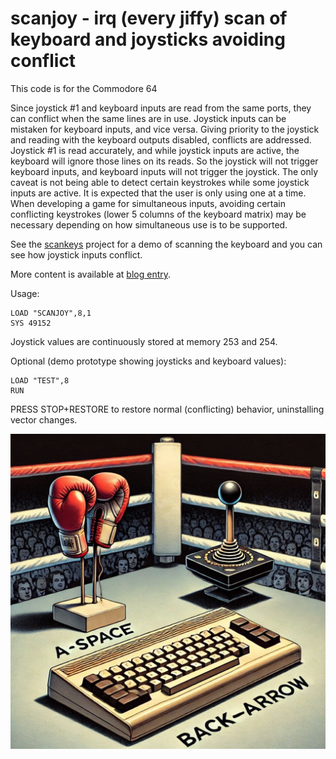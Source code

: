 # scanjoy - irq (every jiffy) scan of keyboard and joysticks avoiding conflict

This code is for the Commodore 64

Since joystick #1 and keyboard inputs are read from the same ports, they can conflict when the same lines are in use.   Joystick inputs can be mistaken for keyboard inputs, and vice versa.  Giving priority to the joystick and reading with the keyboard outputs disabled, conflicts are addressed.  Joystick #1 is read accurately, and while joystick inputs are active, the keyboard will ignore those lines on its reads.   So the joystick will not trigger keyboard inputs, and keyboard inputs will not trigger the joystick.  The only caveat is not being able to detect certain keystrokes while some joystick inputs are active.  It is expected that the user is only using one at a time.  When developing a game for simultaneous inputs, avoiding certain conflicting keystrokes (lower 5 columns of the keyboard matrix) may be necessary depending on how simultaneous use is to be supported.

See the [scankeys](https://github.com/davervw/scankeys) project for a demo of scanning the keyboard and you can see how joystick inputs conflict.

More content is available at [blog entry](https://techwithdave.davevw.com/2024/12/avoid-conflicts-between-c64-keyboard.html).

Usage:

````
LOAD "SCANJOY",8,1
SYS 49152
````

Joystick values are continuously stored at memory 253 and 254.

Optional (demo prototype showing joysticks and keyboard values):
````
LOAD "TEST",8
RUN
````

PRESS STOP+RESTORE to restore normal (conflicting) behavior, uninstalling vector changes.

![scanjoy.png](scanjoy.png)
